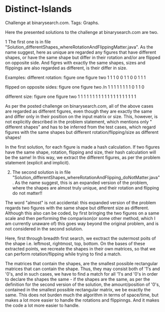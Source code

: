 # Distinct-Islands
Challenge at binarysearch.com. Tags: Graphs.

Here the presented solutions to the challenge at binarysearch.com are two.

1 The first one is in file "Solution_differentShapes_whereRotationAndFlippingMatter.java". As the name suggest, here as unique are regarded any figures that have different shapes, or have the same shape but differ in their rotation and/or are flipped on opposite side. And figres with exactly the same shapes, sizes and flippings are also regarded as different, is their differ in size.

Examples:
different rotation:         figure one               figure two
                          1 1 1                      0 0 1
                          1 0 0                      1 1 1

flipped on opposite sides:         figure one               figure two
                                /n  1 1                       1 1
                                  1 1                       1 1
                                  0 1                       1 0

different size:                    figure one               figure two
                                   1 1                    1 1 1 1
                                   1 1                    1 1 1 1
                                                          1 1 1 1
                                                          1 1 1 1

As per the posted challenge on binarysearch.com, all of the above cases are regarded as
different figures, even though they are exactly the same and differ only in their position
on the input matrix or size. This, however, is not explicitly described in the problem statement, which mentions only " different shapes" and has to be inferred from the test cases, which regard figures with the same shapes but different rotation/flipping/size as different shapes!

In the first solution, for each figure is made a hash calculation. If two figures have the same shape, rotation, flipping and size, their hash calculation will be the same! In this way, we extract the different figures, as per the problem statement (explicit and implicit).

2. The second solution is in file
"Solution_differentShapes_whereRotationAndFlipping_doNotMatter.java". As the name suggest, this is an expanded version of the problem, where the shapes are almost truly unique, and their rotation and flipping do not matter!! 

The word "almost" is not accidental: this expanded version of the problem regards two figures with the same shape but different size as different. Although this also can be coded, by first bringing the two figures on a same scale and then performing the comparison(or some other method, which I am currently unaware of) this goes way beyond the original problem, and is not considered in the second solution.

Here, first through breadth first search, we exctract the outermost poits of the shape
i.e. leftmost, rightmost, top, bottom. On the bases of these extracted points, we recreate the shapes in their own matrices, so that we can perform rotation/flipping while trying to find a match. 

The matrices that contain the shapes, are the smallest possible rectangular matrices that  can contain the shape. Thus, they may consist both of '1's and '0's, and in such cases, we have to find a match for all '1's and '0's in order to declare the shapes the same - if the shapes are the same, as per the definition for the second version of the solution, the amount/position of '0's, contained in the smallest possible rectangular matrix, we be exactly the same. This does not burden much the algorithm in terms of space/time, but
makes a lot more easier to handle the rotations and flippinngs. And it makes the code a lot more easier to handle.
